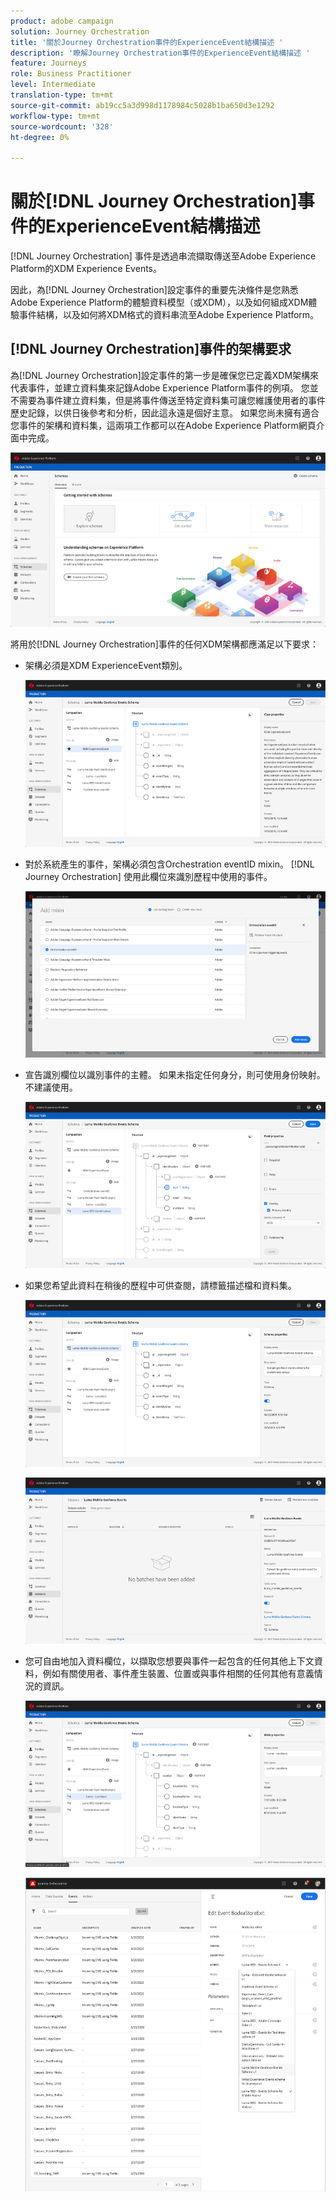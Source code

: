 ```yaml
---
product: adobe campaign
solution: Journey Orchestration
title: '關於Journey Orchestration事件的ExperienceEvent結構描述 '
description: '瞭解Journey Orchestration事件的ExperienceEvent結構描述 '
feature: Journeys
role: Business Practitioner
level: Intermediate
translation-type: tm+mt
source-git-commit: ab19cc5a3d998d1178984c5028b1ba650d3e1292
workflow-type: tm+mt
source-wordcount: '328'
ht-degree: 0%

---
```




# 關於[!DNL Journey Orchestration]事件的ExperienceEvent結構描述

[!DNL Journey Orchestration] 事件是透過串流擷取傳送至Adobe Experience Platform的XDM Experience Events。

因此，為[!DNL Journey Orchestration]設定事件的重要先決條件是您熟悉Adobe Experience Platform的體驗資料模型（或XDM），以及如何組成XDM體驗事件結構，以及如何將XDM格式的資料串流至Adobe Experience Platform。

## [!DNL Journey Orchestration]事件的架構要求

為[!DNL Journey Orchestration]設定事件的第一步是確保您已定義XDM架構來代表事件，並建立資料集來記錄Adobe Experience Platform事件的例項。 您並不需要為事件建立資料集，但是將事件傳送至特定資料集可讓您維護使用者的事件歷史記錄，以供日後參考和分析，因此這永遠是個好主意。 如果您尚未擁有適合您事件的架構和資料集，這兩項工作都可以在Adobe Experience Platform網頁介面中完成。

![](../assets/schema1.png)

將用於[!DNL Journey Orchestration]事件的任何XDM架構都應滿足以下要求：

* 架構必須是XDM ExperienceEvent類別。

   ![](../assets/schema2.png)

* 對於系統產生的事件，架構必須包含Orchestration eventID mixin。 [!DNL Journey Orchestration] 使用此欄位來識別歷程中使用的事件。

   ![](../assets/schema3.png)

* 宣告識別欄位以識別事件的主體。 如果未指定任何身分，則可使用身份映射。 不建議使用。

   ![](../assets/schema4.png)

* 如果您希望此資料在稍後的歷程中可供查閱，請標籤描述檔和資料集。

   ![](../assets/schema5.png)

   ![](../assets/schema6.png)

* 您可自由地加入資料欄位，以擷取您想要與事件一起包含的任何其他上下文資料，例如有關使用者、事件產生裝置、位置或與事件相關的任何其他有意義情況的資訊。

   ![](../assets/schema7.png)

   ![](../assets/schema8.png)